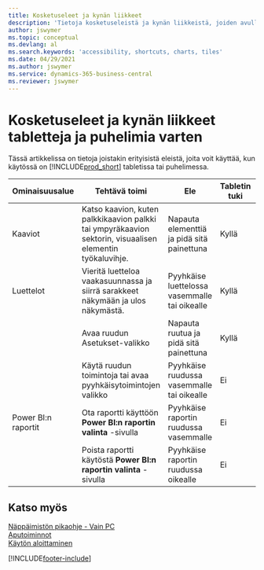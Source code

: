 ```yaml
---
title: Kosketuseleet ja kynän liikkeet
description: 'Tietoja kosketuseleistä ja kynän liikkeistä, joiden avulla tietoja voi käsitellä tehokkaasti tableteissa ja puhelimissa.'
author: jswymer
ms.topic: conceptual
ms.devlang: al
ms.search.keywords: 'accessibility, shortcuts, charts, tiles'
ms.date: 04/29/2021
ms.author: jswymer
ms.service: dynamics-365-business-central
ms.reviewer: jswymer
---
```


# <a name="touch-and-pen-gestures-for-tablet-and-phones"></a>Kosketuseleet ja kynän liikkeet tabletteja ja puhelimia varten

Tässä artikkelissa on tietoja joistakin erityisistä eleistä, joita voit käyttää, kun käytössä on [!INCLUDE[prod_short](includes/prod_short.md)] tabletissa tai puhelimessa.

|Ominaisuusalue|Tehtävä toimi|Ele|Tabletin tuki|Puhelimen tuki|
|------------|----------------------|-------|--------------|-------------|
|Kaaviot|Katso kaavion, kuten palkkikaavion palkki tai ympyräkaavion sektorin, visuaalisen elementin työkaluvihje.|Napauta elementtiä ja pidä sitä painettuna|Kyllä|Kyllä|
|Luettelot|Vieritä luetteloa vaakasuunnassa ja siirrä sarakkeet näkymään ja ulos näkymästä.|Pyyhkäise luettelossa vasemmalle tai oikealle|Kyllä|Ei|
||Avaa ruudun Asetukset-valikko|Napauta ruutua ja pidä sitä painettuna|Kyllä|Kyllä|
||Käytä ruudun toimintoja tai avaa pyyhkäisytoimintojen valikko |Pyyhkäise ruudussa vasemmalle tai oikealle|Ei|Kyllä|
|Power BI:n raportit|Ota raportti käyttöön **Power BI:n raportin valinta** -sivulla |Pyyhkäise raportin ruudussa vasemmalle|Ei|Kyllä|
||Poista raportti käytöstä **Power BI:n raportin valinta** -sivulla |Pyyhkäise raportin ruudussa oikealle|Ei|Kyllä|

<!-- ## Charts

Business Central built-in charts display useful information about business data and KPIs. You can get additional information about the data by using the tooltips that are available on top of the data. To access a tooltip, tap and hold or hover over the data.

-->

## <a name="see-also"></a>Katso myös

[Näppäimistön pikaohje - Vain PC](keyboard-shortcuts-cheatsheet.md)  
[Aputoiminnot](ui-accessibility.md)  
[Käytön aloittaminen](/dynamics365/business-central/ui-get-ready-business)  

[!INCLUDE[footer-include](includes/footer-banner.md)]
